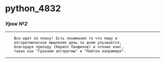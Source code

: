 # python_4832
### _*Урок №2*_
***
        Все идет по плану! Есть понимание то что пишу и 
        алгоритмическое мышление день за днем улучшается,
        благодаря преподу (Кирилл Панфилов) и чтение книг, 
        таких как "Грокаем алгоритмы" и "Пайтон напримере".
                                    
***

